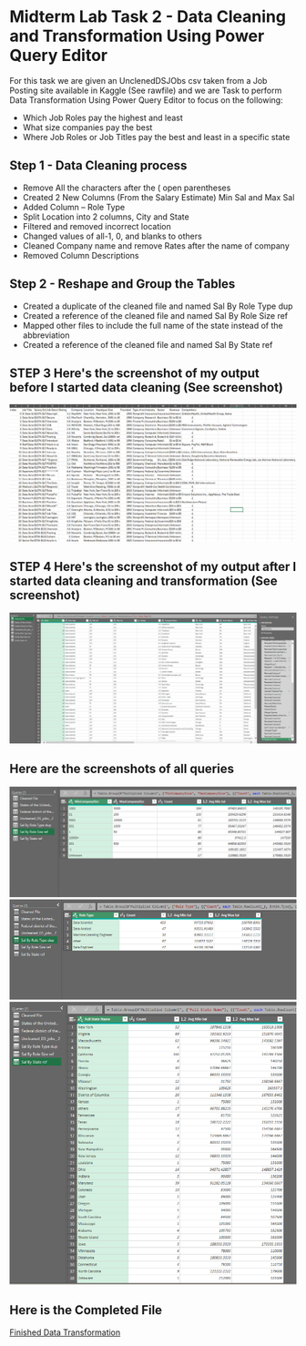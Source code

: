 # Midterm Lab Task 2 - Data Cleaning and Transformation Using Power Query Editor
For this task we are given an UnclenedDSJObs csv taken from a Job Posting site available in Kaggle (See rawfile) and we are Task to perform Data Transformation Using Power Query Editor to focus on the following:
- Which Job Roles pay the highest and least
- What size companies pay the best
- Where Job Roles or Job Titles pay the best and least in a specific state

## Step 1 - Data Cleaning process
- Remove All the characters after the ( open parentheses
- Created 2 New Columns (From the Salary Estimate) Min Sal and Max Sal
- Added Column – Role Type
- Split Location into 2 columns, City and State
- Filtered and removed incorrect location
- Changed values of all-1, 0, and blanks to others
- Cleaned Company name and remove Rates after the name of company
- Removed Column Descriptions

## Step 2 - Reshape and Group the Tables
- Created a duplicate of the cleaned file and named Sal By Role Type dup
- Created a reference of the cleaned file and named Sal By Role Size ref
- Mapped other files to include the full name of the state instead of the abbreviation
- Created a reference of the cleaned file and named Sal By State ref

## STEP 3 Here's the screenshot of my output before I started data cleaning (See screenshot)
![screenshot](https://github.com/barbieminion/EDM-Portfolio/blob/main/Midterm%20Task%202/images/Before%20Transformation.png)

## STEP 4 Here's the screenshot of my output after I started data cleaning and transformation (See screenshot)
![screenshot](https://github.com/barbieminion/EDM-Portfolio/blob/main/Midterm%20Task%202/images/Cleaned%20File.png)

## Here are the screenshots of all queries
![screenshot](https://github.com/barbieminion/EDM-Portfolio/blob/main/Midterm%20Task%202/images/Sal%20by%20Company%20Size.png)
![screenshot](https://github.com/barbieminion/EDM-Portfolio/blob/main/Midterm%20Task%202/images/Sal%20by%20Role%20Type.png)
![screenshot](https://github.com/barbieminion/EDM-Portfolio/blob/main/Midterm%20Task%202/images/Sal%20by%20State%20ref.png)

## Here is the Completed File
[Finished Data Transformation](https://github.com/barbieminion/EDM-Portfolio/blob/main/Midterm%20Task%202/Finished%20Data%20Transformation%20-%20Dana%20Mae%20Carbonel.xlsx)
